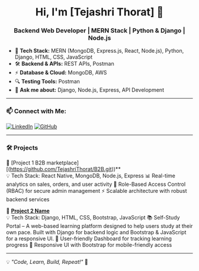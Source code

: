 <h1 align="center">Hi, I'm [Tejashri Thorat] 👋</h1>
<h3 align="center">Backend Web Developer | MERN Stack | Python & Django | Node.js</h3>


- 🚀 **Tech Stack:** MERN (MongoDB, Express.js, React, Node.js), Python, Django, HTML, CSS, JavaScript  
- 🛠 **Backend & APIs:** REST APIs, Postman  
- ⚡ **Database & Cloud:** MongoDB, AWS  
- 🔍 **Testing Tools:** Postman  
- 💬 **Ask me about:** Django, Node.js, Express, API Development  

---

### **📫 Connect with Me:**
[![LinkedIn](https://img.shields.io/badge/LinkedIn-Connect-blue)](https://linkedin.com/in/yourprofile)
[![GitHub](https://img.shields.io/badge/GitHub-Follow-black)](https://github.com/yourusername)

---

### **🛠️ Projects**
🚀 [Project 1 B2B marketplace][(https://github.com/TejashriThorat/B2B.git))**  
💡 Tech Stack: React Native, MongoDB, Node.js, Express
📊 Real-time analytics on sales, orders, and user activity
🔐 Role-Based Access Control (RBAC) for secure admin management
⚡ Scalable architecture with robust backend services  

🚀 **[Project 2 Name](https://github.com/yourusername/project2)**  
💡 Tech Stack: Django, HTML, CSS, Bootstrap, JavaScript
📚 Self-Study Portal – A web-based learning platform designed to help users study at their own pace. Built with Django for backend logic and Bootstrap & JavaScript for a responsive UI.
🎯 User-friendly Dashboard for tracking learning progress
🚀 Responsive UI with Bootstrap for mobile-friendly access

---

💡 _"Code, Learn, Build, Repeat!"_ 🚀
